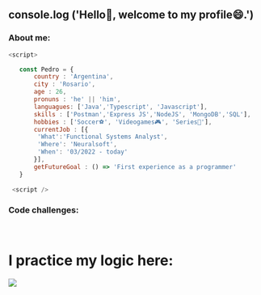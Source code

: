  ##  console.log ('Hello👋, welcome to my profile😄.')

### About me:
 
 ```js
 <script>
 
    const Pedro = {
        country : 'Argentina',
        city : 'Rosario',
        age : 26,
        pronuns : 'he' || 'him',
        languagues: ['Java','Typescript', 'Javascript'],
        skills : ['Postman','Express JS','NodeJS', 'MongoDB','SQL'],
        hobbies : ['Soccer⚽', 'Videogames🎮', 'Series🍿'],
        currentJob : [{
         'What':'Functional Systems Analyst',
         'Where': 'Neuralsoft',
         'When': '03/2022 - today'
        }],
        getFutureGoal : () => 'First experience as a programmer'
    }
    
  <script />
 
 ```

 ### Code challenges:
 <br>
 <h1>I practice my logic here:</h1>
 <a href= 'https://www.codewars.com/users/pedrojrb'><img src="https://www.codewars.com/users/pedrojrb/badges/small" /></a>
 <br>
